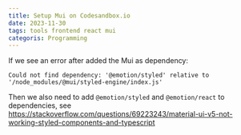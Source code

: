```yaml
---
title: Setup Mui on Codesandbox.io
date: 2023-11-30
tags: tools frontend react mui
categoris: Programming
---
```


If we see an error after added the Mui as dependency:

```
Could not find dependency: '@emotion/styled' relative to '/node_modules/@mui/styled-engine/index.js'
```

Then we also need to add `@emotion/styled` and `@emotion/react` to dependencies,  see https://stackoverflow.com/questions/69223243/material-ui-v5-not-working-styled-components-and-typescript

